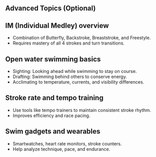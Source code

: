 ## Advanced Topics (Optional)

## IM (Individual Medley) overview

* Combination of Butterfly, Backstroke, Breaststroke, and Freestyle.
* Requires mastery of all 4 strokes and turn transitions.

## Open water swimming basics

* Sighting: Looking ahead while swimming to stay on course.
* Drafting: Swimming behind others to conserve energy.
* Acclimating to temperature, currents, and visibility differences.

## Stroke rate and tempo training

* Use tools like tempo trainers to maintain consistent stroke rhythm.
* Improves efficiency and race pacing.

## Swim gadgets and wearables

* Smartwatches, heart rate monitors, stroke counters.
* Help analyze technique, pace, and endurance.